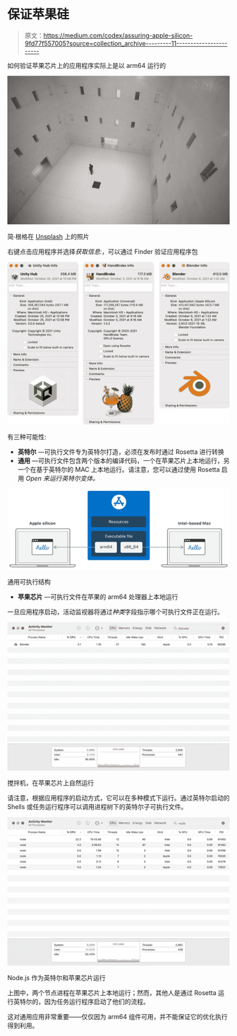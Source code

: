 # 保证苹果硅

> 原文：<https://medium.com/codex/assuring-apple-silicon-9fd77f557005?source=collection_archive---------11----------------------->

如何验证苹果芯片上的应用程序实际上是以 arm64 运行的

![](img/c0fdaa9d51430ea9c6ed1b1602eba6ef.png)

简·根格在 [Unsplash](https://unsplash.com?utm_source=medium&utm_medium=referral) 上的照片

右键点击应用程序并选择*获取信息:*，可以通过 Finder 验证应用程序包

![](img/3bebaf1c262d34dda40055470c11336c.png)

有三种可能性:

*   **英特尔** —可执行文件专为英特尔打造，必须在发布时通过 Rosetta 进行转换
*   **通用** —可执行文件包含两个版本的编译代码，一个在苹果芯片上本地运行，另一个在基于英特尔的 MAC 上本地运行。请注意，您可以通过使用 Rosetta 启用 *Open 来运行英特尔变体。*

![](img/8292d2bbfc5af73a279e1ceb22ff840d.png)

通用可执行结构

*   **苹果芯片** —可执行文件在苹果的 arm64 处理器上本地运行

一旦应用程序启动，活动监视器将通过*种类*字段指示哪个可执行文件正在运行。

![](img/dd73e5d7ddf4954aa4f021481f773de4.png)

搅拌机，在苹果芯片上自然运行

请注意，根据应用程序的启动方式，它可以在多种模式下运行。通过英特尔启动的 Shells 或任务运行程序可以调用进程树下的英特尔子可执行文件。

![](img/76d2b9f1c223a61d10fd10fff42cfee9.png)

Node.js 作为英特尔和苹果芯片运行

上图中，两个节点进程在苹果芯片上本地运行；然而，其他人是通过 Rosetta 运行英特尔的，因为任务运行程序启动了他们的流程。

这对通用应用非常重要——仅仅因为 arm64 组件可用，并不能保证它的优化执行得到利用。